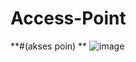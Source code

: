 # Access-Point
**#(akses poin)
**
![image](https://github.com/firmansultoni/Access-Point/assets/113542409/d50543e3-a0d8-407c-ba1c-1cf0fe645224)

